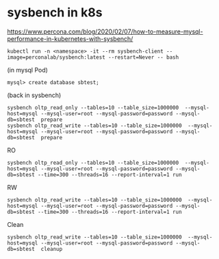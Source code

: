 
# sysbench in k8s

https://www.percona.com/blog/2020/02/07/how-to-measure-mysql-performance-in-kubernetes-with-sysbench/

```
kubectl run -n <namespace> -it --rm sysbench-client --image=perconalab/sysbench:latest --restart=Never -- bash
```

(in mysql Pod)
```
mysql> create database sbtest;
```

(back in sysbench)
```
sysbench oltp_read_only --tables=10 --table_size=1000000  --mysql-host=mysql --mysql-user=root --mysql-password=password --mysql-db=sbtest  prepare
sysbench oltp_read_write --tables=10 --table_size=1000000  --mysql-host=mysql --mysql-user=root --mysql-password=password --mysql-db=sbtest  prepare
```


RO
```
sysbench oltp_read_only --tables=10 --table_size=1000000  --mysql-host=mysql --mysql-user=root --mysql-password=password --mysql-db=sbtest --time=300 --threads=16 --report-interval=1 run
```

RW
```
sysbench oltp_read_write --tables=10 --table_size=1000000  --mysql-host=mysql --mysql-user=root --mysql-password=password --mysql-db=sbtest --time=300 --threads=16 --report-interval=1 run
```

Clean
```
sysbench oltp_read_write --tables=10 --table_size=1000000  --mysql-host=mysql --mysql-user=root --mysql-password=password --mysql-db=sbtest  cleanup
```
